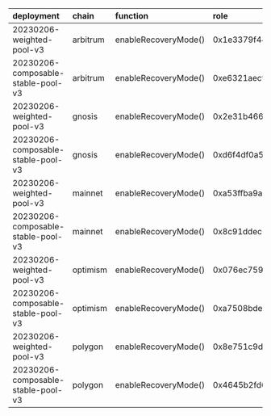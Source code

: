 | deployment                         | chain    | function             | role                                                               | target             | target_address                             |
|:-----------------------------------|:---------|:---------------------|:-------------------------------------------------------------------|:-------------------|:-------------------------------------------|
| 20230206-weighted-pool-v3          | arbitrum | enableRecoveryMode() | 0x1e3379f440ccd8ad4fbacfa446ce3de718eda1a091b271c9053bdedff90cdf1c | poolRecoveryHelper | 0xb5e56CC3d2e38e53b1166175C59e921A37cDC1E2 |
| 20230206-composable-stable-pool-v3 | arbitrum | enableRecoveryMode() | 0xe6321aecff7f0051958627890aa2a16d7221f860dfa3359a1cea6f4a3f87933e | poolRecoveryHelper | 0xb5e56CC3d2e38e53b1166175C59e921A37cDC1E2 |
| 20230206-weighted-pool-v3          | gnosis   | enableRecoveryMode() | 0x2e31b466b15801536da90012c6e9916b3e0587c2d0b7c63328971c531b6ccf87 | poolRecoveryHelper | 0xc3ccacE87f6d3A81724075ADcb5ddd85a8A1bB68 |
| 20230206-composable-stable-pool-v3 | gnosis   | enableRecoveryMode() | 0xd6f4df0a512a29fa4cf2fcfbe4a0b5ea1266a4bbb1ab6fb5761205dbb038441f | poolRecoveryHelper | 0xc3ccacE87f6d3A81724075ADcb5ddd85a8A1bB68 |
| 20230206-weighted-pool-v3          | mainnet  | enableRecoveryMode() | 0xa53ffba9aa2195cd7646f9cbaca0985f432bded3dd5319916afc5ec395f280d7 | poolRecoveryHelper | 0x1b300C86980a5195bCF49bD419A068D98dC133Db |
| 20230206-composable-stable-pool-v3 | mainnet  | enableRecoveryMode() | 0x8c91ddec262ae544d56464e260d0b840239949d86149c139510d5e399a30099f | poolRecoveryHelper | 0x1b300C86980a5195bCF49bD419A068D98dC133Db |
| 20230206-weighted-pool-v3          | optimism | enableRecoveryMode() | 0x076ec7596fb2fd56057ab4b4ab843852ee914ca3095f9cdf46a79085b266a748 | poolRecoveryHelper | 0x26743984e3357eFC59f2fd6C1aFDC310335a61c9 |
| 20230206-composable-stable-pool-v3 | optimism | enableRecoveryMode() | 0xa7508bde3c3d65fa21321ca35b2d1da564bc4a772cff9947de3c3e1a467e9dec | poolRecoveryHelper | 0x26743984e3357eFC59f2fd6C1aFDC310335a61c9 |
| 20230206-weighted-pool-v3          | polygon  | enableRecoveryMode() | 0x8e751c9d2a2e4de88b6c71094d5a2b18be451801333ea94579761179bc9b9ef9 | poolRecoveryHelper | 0x495F696430F4A51F7fcB98FbE68a9Cb7A07fB1bA |
| 20230206-composable-stable-pool-v3 | polygon  | enableRecoveryMode() | 0x4645b2fd612d1e3d4f7cbd5f68df6511f4dedfcba83090853604d4fbf33f467d | poolRecoveryHelper | 0x495F696430F4A51F7fcB98FbE68a9Cb7A07fB1bA |